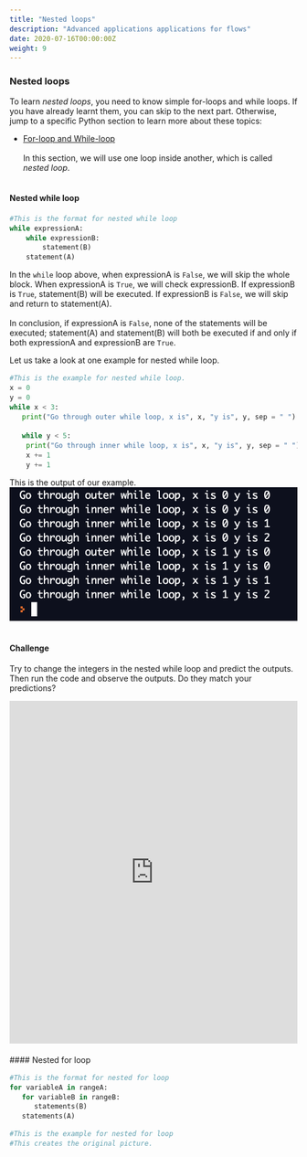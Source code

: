 ```yaml
---
title: "Nested loops"
description: "Advanced applications applications for flows"
date: 2020-07-16T00:00:00Z
weight: 9
---
```



### Nested loops
To learn *nested loops*, you need to know simple for-loops and while loops. If you have already learnt them, you can skip to the next part. Otherwise, jump to a specific Python section to learn more about these topics:

- <a href="../../../python-basics/loops" target="blank">For-loop and While-loop</a>
<br/><br/>
In this section, we will use one loop inside another, which is called *nested loop*.
<br/><br/>
#### Nested while loop
```python
#This is the format for nested while loop
while expressionA:
    while expressionB:
        statement(B)
    statement(A)
```
In the `while` loop above, when expressionA is `False`, we will skip the whole block. When expressionA is `True`, we will check expressionB. If expressionB is `True`, statement(B) will be executed. If expressionB is `False`, we will skip and return to statement(A).
<br/><br/>
In conclusion, if expressionA is `False`, none of the statements will be executed; statement(A) and statement(B) will both be executed if and only if both expressionA and expressionB are `True`.

Let us take a look at one example for nested while loop.
 ```python
 #This is the example for nested while loop.
 x = 0
 y = 0
 while x < 3:
    print("Go through outer while loop, x is", x, "y is", y, sep = " ")

    while y < 5:
     print("Go through inner while loop, x is", x, "y is", y, sep = " ")
     x += 1
     y += 1
 ```
 This is the output of our example.
 ![alt text](../img/nestedex1.png "image showing while loop first example")
 <br/><br/>
#### Challenge
Try to change the integers in the nested while loop and predict the outputs. Then run the code and observe the outputs. Do they match your predictions?
<iframe height="600px" width="100%" src="https://repl.it/@nuevofoundation/Basic-Nest-loops?lite=true" scrolling="no" frameborder="no" allowtransparency="true" allowfullscreen="true" sandbox="allow-forms allow-pointer-lock allow-popups allow-same-origin allow-scripts allow-modals"></iframe>
<br/><br/>
#### Nested for loop

```python
#This is the format for nested for loop
for variableA in rangeA:
   for variableB in rangeB:
      statements(B)
   statements(A)
```
```python
#This is the example for nested for loop
#This creates the original picture.

```
